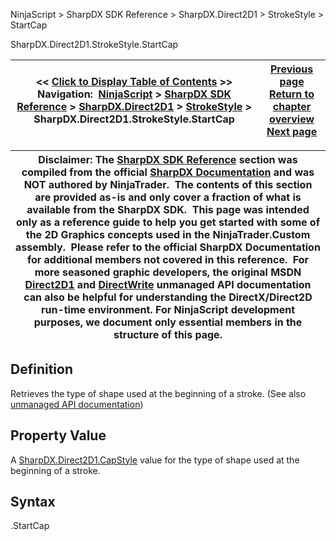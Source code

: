 ﻿
NinjaScript > SharpDX SDK Reference > SharpDX.Direct2D1 > StrokeStyle > StartCap

SharpDX.Direct2D1.StrokeStyle.StartCap

| << [Click to Display Table of Contents](sharpdx_direct2d1_strokestyle_startcap.md) >> **Navigation:**     [NinjaScript](ninjascript.md) > [SharpDX SDK Reference](sharpdx_sdk_reference.md) > [SharpDX.Direct2D1](sharpdx_direct2d1.md) > [StrokeStyle](sharpdx_direct2d1_strokestyle.md) > SharpDX.Direct2D1.StrokeStyle.StartCap | [Previous page](sharpdx_direct2d1_strokestyle_miterlimit.md) [Return to chapter overview](sharpdx_direct2d1_strokestyle.md) [Next page](sharpdx_direct2d1_strokestyleproperties.md) |
| --- | --- |

| Disclaimer: The [SharpDX SDK Reference](sharpdx_sdk_reference.md) section was compiled from the official [SharpDX Documentation](http://sharpdx.org/) and was NOT authored by NinjaTrader.  The contents of this section are provided as-is and only cover a fraction of what is available from the SharpDX SDK.  This page was intended only as a reference guide to help you get started with some of the 2D Graphics concepts used in the NinjaTrader.Custom assembly.  Please refer to the official SharpDX Documentation for additional members not covered in this reference.  For more seasoned graphic developers, the original MSDN [Direct2D1](https://msdn.microsoft.com/en-us/library/windows/desktop/dd370990.aspx) and [DirectWrite](https://msdn.microsoft.com/en-us/library/windows/desktop/dd368038.aspx) unmanaged API documentation can also be helpful for understanding the DirectX/Direct2D run-time environment. For NinjaScript development purposes, we document only essential members in the structure of this page. |
| --- |

## Definition
Retrieves the type of shape used at the beginning of a stroke. 
(See also [unmanaged API documentation](https://msdn.microsoft.com/en-us/library/dd372244.aspx))
 
## Property Value
A [SharpDX.Direct2D1.CapStyle](sharpdx_direct2d1_capstyle.md) value for the type of shape used at the beginning of a stroke.
 
## Syntax
<StrokeStyle>.StartCap
## 
## 
